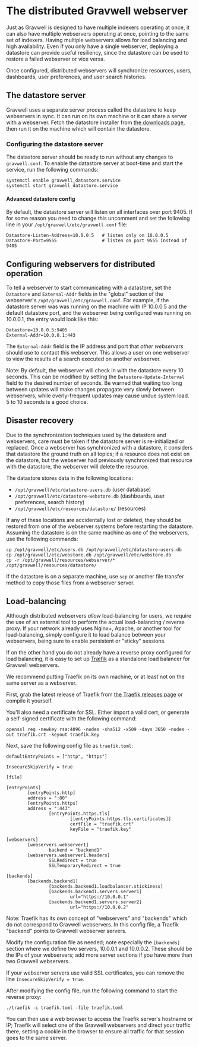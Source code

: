 # The distributed Gravwell webserver

Just as Gravwell is designed to have multiple indexers operating at once, it can also have multiple webservers operating at once, pointing to the same set of indexers. Having multiple webservers allows for load balancing and high availability. Even if you only have a single webserver, deploying a datastore can provide useful resiliency, since the datastore can be used to restore a failed webserver or vice versa.

Once configured, distributed webservers will synchronize resources, users, dashboards, user preferences, and user search histories.

## The datastore server

Gravwell uses a separate server process called the datastore to keep webservers in sync. It can run on its own machine or it can share a server with a webserver. Fetch the datastore installer from [the downloads page](#!quickstart/downloads.md), then run it on the machine which will contain the datastore.

### Configuring the datastore server

The datastore server should be ready to run without any changes to `gravwell.conf`. To enable the datastore server at boot-time and start the service, run the following commands:

```
systemctl enable gravwell_datastore.service
systemctl start gravwell_datastore.service
```

#### Advanced datastore config

By default, the datastore server will listen on all interfaces over port 9405. If for some reason you need to change this uncomment and set the following line in your `/opt/gravwell/etc/gravwell.conf` file:

```
Datastore-Listen-Address=10.0.0.5	# listen only on 10.0.0.5
Datastore-Port=9555					# listen on port 9555 instead of 9405
```

## Configuring webservers for distributed operation

To tell a webserver to start communicating with a datastore, set the `Datastore` and `External-Addr` fields in the "global" section of the webserver's `/opt/gravwell/etc/gravwell.conf`. For example, if the datastore server was was running on the machine with IP 10.0.0.5 and the default datastore port, and the webserver being configured was running on 10.0.0.1, the entry would look like this:

```
Datastore=10.0.0.5:9405
External-Addr=10.0.0.1:443
```

The `External-Addr` field is the IP address and port that *other webservers* should use to contact this webserver. This allows a user on one webserver to view the results of a search executed on another webserver.

Note: By default, the webserver will check in with the datastore every 10 seconds. This can be modified by setting the `Datastore-Update-Interval` field to the desired number of seconds. Be warned that waiting too long between updates will make changes propagate very slowly between webservers, while overly-frequent updates may cause undue system load. 5 to 10 seconds is a good choice.

## Disaster recovery

Due to the synchronization techniques used by the datastore and webservers, care must be taken if the datastore server is re-initialized or replaced. Once a webserver has synchronized with a datastore, it considers that datastore the ground truth on all topics; if a resource does not exist on the datastore, but the webserver had previously synchronized that resource with the datastore, the webserver will delete the resource.

The datastore stores data in the following locations:

* `/opt/gravwell/etc/datastore-users.db` (user database)
* `/opt/gravwell/etc/datastore-webstore.db` (dashboards, user preferences, search history)
* `/opt/gravwell/etc/resources/datastore/` (resources)

If any of these locations are accidentally lost or deleted, they should be restored from one of the webserver systems before restarting the datastore. Assuming the datastore is on the same machine as one of the webservers, use the following commands:

```
cp /opt/gravwell/etc/users.db /opt/gravwell/etc/datastore-users.db
cp /opt/gravwell/etc/webstore.db /opt/gravwell/etc/webstore.db
cp -r /opt/gravwell/resources/webserver/* /opt/gravwell/resources/datastore/
```

If the datastore is on a separate machine, use `scp` or another file transfer method to copy those files from a webserver server.

## Load-balancing

Although distributed webservers *allow* load-balancing for users, we require the use of an external tool to perform the actual load-balancing / reverse proxy. If your network already uses Nginx+, Apache, or another tool for load-balancing, simply configure it to load balance between your webservers, being sure to enable persistent or "sticky" sessions.

If on the other hand you do not already have a reverse proxy configured for load balancing, it is easy to set up [Træfik](https://traefik.io) as a standalone load balancer for Gravwell webservers.

We recommend putting Traefik on its own machine, or at least not on the same server as a webserver.

First, grab the latest release of Traefik from [the Traefik releases page](https://github.com/containous/traefik/releases) or compile it yourself.

You'll also need a certificate for SSL. Either import a valid cert, or generate a self-signed certificate with the following command:

```
openssl req -newkey rsa:4096 -nodes -sha512 -x509 -days 3650 -nodes -out traefik.crt -keyout traefik.key
```

Next, save the following config file as `traefik.toml`:

```
defaultEntryPoints = ["http", "https"]

InsecureSkipVerify = true

[file]

[entryPoints]
        [entryPoints.http]
        address = ":80"
        [entryPoints.https]
        address = ":443"
                [entryPoints.https.tls]
                        [[entryPoints.https.tls.certificates]]
                        certFile = "traefik.crt"
                        keyFile = "traefik.key"

[webservers]
        [webservers.webserver1]
                backend = "backend1"
        [webservers.webserver1.headers]
                SSLRedirect = true
                SSLTemporaryRedirect = true

[backends]
        [backends.backend1]
                [backends.backend1.loadbalancer.stickiness]
                [backends.backend1.servers.server1]
                        url="https://10.0.0.1"
                [backends.backend1.servers.server2]
                        url="https://10.0.0.2"
```

Note: Traefik has its own concept of "webservers" and "backends" which do not correspond to Gravwell webservers. In this config file, a Traefik "backend" points to Gravwell webserver servers.

Modify the configuration file as needed; note especially the `[backends]` section where we define two servers, 10.0.0.1 and 10.0.0.2. These should be the IPs of your webservers; add more server sections if you have more than two Gravwell webservers.

If your webserver servers use valid SSL certificates, you can remove the line `InsecureSkipVerify = true`.

After modifying the config file, run the following command to start the reverse proxy:

```
./traefik -c traefik.toml -file traefik.toml
```

You can then use a web browser to access the Traefik server's hostname or IP; Traefik will select one of the Gravwell webservers and direct your traffic there, setting a cookie in the browser to ensure all traffic for that session goes to the same server.
